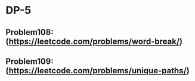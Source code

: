# DP-5

## Problem108: (https://leetcode.com/problems/word-break/)


## Problem109: (https://leetcode.com/problems/unique-paths/)

